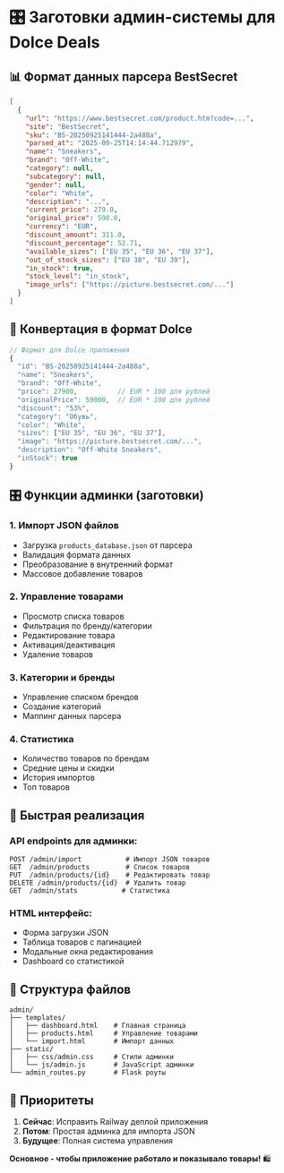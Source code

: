 # 🎛️ Заготовки админ-системы для Dolce Deals

## 📊 Формат данных парсера BestSecret

```json
[
  {
    "url": "https://www.bestsecret.com/product.htm?code=...",
    "site": "BestSecret",
    "sku": "BS-20250925141444-2a488a",
    "parsed_at": "2025-09-25T14:14:44.712979",
    "name": "Sneakers",
    "brand": "Off-White", 
    "category": null,
    "subcategory": null,
    "gender": null,
    "color": "White",
    "description": "...",
    "current_price": 279.0,
    "original_price": 590.0,
    "currency": "EUR",
    "discount_amount": 311.0,
    "discount_percentage": 52.71,
    "available_sizes": ["EU 35", "EU 36", "EU 37"],
    "out_of_stock_sizes": ["EU 38", "EU 39"],
    "in_stock": true,
    "stock_level": "in_stock",
    "image_urls": ["https://picture.bestsecret.com/..."]
  }
]
```

## 🔄 Конвертация в формат Dolce

```javascript
// Формат для Dolce приложения
{
  "id": "BS-20250925141444-2a488a",
  "name": "Sneakers",
  "brand": "Off-White",
  "price": 27900,          // EUR * 100 для рублей
  "originalPrice": 59000,  // EUR * 100 для рублей  
  "discount": "53%",
  "category": "Обувь",
  "color": "White",
  "sizes": ["EU 35", "EU 36", "EU 37"],
  "image": "https://picture.bestsecret.com/...",
  "description": "Off-White Sneakers",
  "inStock": true
}
```

## 🎛️ Функции админки (заготовки)

### 1. **Импорт JSON файлов**
- Загрузка `products_database.json` от парсера
- Валидация формата данных
- Преобразование в внутренний формат
- Массовое добавление товаров

### 2. **Управление товарами**
- Просмотр списка товаров
- Фильтрация по бренду/категории  
- Редактирование товара
- Активация/деактивация
- Удаление товаров

### 3. **Категории и бренды**
- Управление списком брендов
- Создание категорий
- Маппинг данных парсера

### 4. **Статистика**
- Количество товаров по брендам
- Средние цены и скидки
- История импортов
- Топ товаров

## 🚀 Быстрая реализация

### API endpoints для админки:
```
POST /admin/import           # Импорт JSON товаров
GET  /admin/products         # Список товаров  
PUT  /admin/products/{id}    # Редактировать товар
DELETE /admin/products/{id}  # Удалить товар
GET  /admin/stats           # Статистика
```

### HTML интерфейс:
- Форма загрузки JSON
- Таблица товаров с пагинацией
- Модальные окна редактирования
- Dashboard со статистикой

## 📁 Структура файлов

```
admin/
├── templates/
│   ├── dashboard.html    # Главная страница
│   ├── products.html     # Управление товарами
│   └── import.html       # Импорт данных
├── static/
│   ├── css/admin.css     # Стили админки
│   └── js/admin.js       # JavaScript админки
└── admin_routes.py       # Flask роуты
```

## 🎯 Приоритеты

1. **Сейчас**: Исправить Railway деплой приложения
2. **Потом**: Простая админка для импорта JSON
3. **Будущее**: Полная система управления

**Основное - чтобы приложение работало и показывало товары!** 🛍️